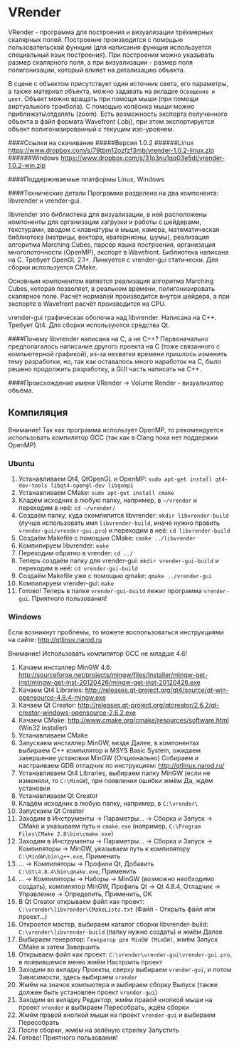 VRender
=======

VRender - программа для построения и визуализации трёхмерных скалярных полей. Построение производится с помощью пользовательской функции (для написания функции используется специальный язык построения). 
При построении можно указывать размер скалярного поля, а при визуализации - размер поля полигонизации, который влияет на детализацию объекта.

В сцене с объектом присутствует один источник света, его параметры, а также материал объекта, можно задавать на вкладке `Освещение и цвет`. 
Объект можно вращать при помощи мыши (при помощи виртуального трэкбола). С помощью колёсика мыши можно приближать\отдалять (zoom).
Есть возможность экспорта полученного объекта в файл формата Wavefront (.obj), при этом экспортируется объект полигонизированный с текущим изо-уровнем.

####Ссылки на скачивание
#####Версия 1.0.2
######Linux
https://www.dropbox.com/s/79tbm12ozfzf3mb/vrender-1.0.2-linux.zip
######Windows
https://www.dropbox.com/s/31o3nu1qq03e5di/vrender-1.0.2-win.zip

####Поддерживаемые платформы
Linux, Windows
	
####Технические детали
Программа разделена на два компонента: libvrender и vrender-gui.
	
libvrender это библиотека для визуализации, в ней расположены компоненты для организации загрузки и работы с шейдерами, текстурами, вводом с клавиатуры и мыши, камера, математическая библиотека (матрицы, вектора, кватернионы, шумы), реализация алгоритма Marching Cubes, парсер языка построения, организация многопоточности (OpenMP), экспорт в Wavefront. Библиотека написана на C. Требует OpenGL 2.1+. Линкуется с vrender-gui статически. Для сборки используется CMake.

Основным компонентом является реализация алгоритма Marching Cubes, которая позволяет, в реальном времени, полигонизировать скалярное поле. Расчёт нормалей производится внутри шейдера, а при экспорте в Wavefront расчёт производится на CPU.

vrender-gui графическая оболочка над libvrender. Написана на C++. Требует Qt4. Для сборки используются средства Qt.
	
####Почему libvrender написана на C, а не C++?
Первоначально предполагалось написание другого проекта на C (тоже связанного с компьютерной графикой), из-за нехватки времени пришлось изменить тему разработки, но, так как оставалось много наработок на C, было решено продолжить разработку, а GUI часть написать на C++.

####Происхождение имени
VRender -> Volume Render - визуализатор объёма.

Компиляция
----------

Внимание! Так как программа использует OpenMP, то рекомендуется использовать компилятор GCC (так как в Clang пока нет поддержки OpenMP)

### Ubuntu

1. Устанавливаем Qt4, QtOpenGL и OpenMP: `sudo apt-get install qt4-dev-tools libqt4-opengl-dev libgomp1`
2. Устанавливаем CMake: `sudo apt-get install cmake`
3. Кладём исходник в любую папку, например, в `~/vrender` и переходим в неё: `cd ~/vrender/`
4. Создаём папку, куда скомпилится libvrender: `mkdir libvrender-build` (лучше использовать имя `libvrender-build`, иначе нужно править `vrender-gui/vrender-gui.pro`) и переходим в неё: `cd libvrender-build`
5. Создаём Makefile с помощью CMake: `cmake ../libvrender`
6. Компилируем libvrender: `make`
7. Переходим обратно в vrender: `cd ../`
8. Теперь создаём папку для vrender-gui: `mkdir vrender-gui-build` и переходим в неё: `cd vrender-gui-build`
9. Создаём Makefile уже с помощью qmake: `qmake ../vrender-gui`
10. Компилируем vrender-gui: `make`
11. Готово! Теперь в папке `vrender-gui-build` лежит программа `vrender-gui`. Приятного пользования!

### Windows

Если возникнут проблемы, то можете воспользоваться инструкциями на сайте: http://qtlinux.narod.ru

Внимание! Использовать компилятор GCC не младше 4.6!

1. Качаем инсталлер MinGW 4.6: http://sourceforge.net/projects/mingw/files/Installer/mingw-get-inst/mingw-get-inst-20120426/mingw-get-inst-20120426.exe
2. Качаем Qt4 Libraries: http://releases.qt-project.org/qt4/source/qt-win-opensource-4.8.4-mingw.exe
3. Качаем Qt Creator: http://releases.qt-project.org/qtcreator/2.6.2/qt-creator-windows-opensource-2.6.2.exe
4. Качаем CMake: http://www.cmake.org/cmake/resources/software.html (Win32 Installer)
5. Устанавливаем CMake
6. Запускаем инсталлер MinGW, везде Далее, в компонентах выбираем C++ компилятор и MSYS Basic System, ожидаем завершение установки MinGW
(Опционально) Собираем и настраиваем GDB отладчик по инструкциям: http://qtlinux.narod.ru/
7. Устанавливаем Qt4 Libraries, выбираем папку MinGW (если не изменяли, то `C:\MinGW`), при появлении ошибки жмём Да, ждём установки
8. Устанавливаем Qt Creator
9. Кладём исходник в любую папку, например, в `C:\vrender\`
10. Запускаем Qt Creator
11. Заходим в Инструменты -> Параметры... -> Сборка и Запуск -> CMake и указываем путь к `cmake.exe` (например, `C:\Program Files\CMake 2.8\bin\cmake.exe`)
12. Заходим в Инструменты -> Параметры... -> Сборка и Запуск -> Компиляторы -> MinGW, указываем путь к компилятору `C:\MinGW\bin\g++.exe`, Применить
13. ... -> Компиляторы -> Профили Qt, Добавить `C:\Qt\4.8.4\bin\qmake.exe`, Применить
14. ... -> Компиляторы -> Наборы -> MinGW (возможно необходимо создать), компилятор MinGW, Профиль Qt -> Qt 4.8.4, Отладчик -> Управление -> Определить, Применить, ОК
15. В Qt Creator открываем файл как проект: `C:\vrender\libvrender\CMakeLists.txt` (Файл - Открыть файл или проект...)
16. Откроется мастер, выбираем каталог сборки libvrender-build: `C:\vrender\libvrender-build` (папку нужно создать) и жмём Далее
17. Выбираем генератор: `Генератор для MinGW (MinGW)`, жмём Запуск CMake и затем Завершить
18. Открываем файл как проект: `C:\vrender\vrender-gui\vrender-gui.pro`, в появившемся меню жмём Настроить проект
19. Заходим во вкладку Проекты, сверху выбираем `vrender-gui`, и потом Зависимости, здесь выбираем `vrender`
20. Жмём на значок компьютера и выбираем сборку Выпуск (также должен быть установлен проект `vrender-gui`)
21. Заходим во вкладку Редактор, жмём правой кнопкой мыши на проект `vrender` и выбираем Пересобрать, ждём сборки
22. Жмём правой кнопкой мыши на проект `vrender-gui` и выбираем Пересобрать
23. После сборки, жмём на зелёную стрелку Запустить
24. Готово! Приятного пользования!